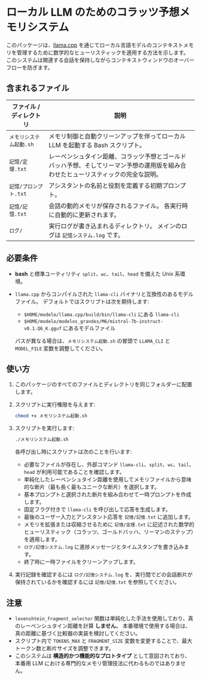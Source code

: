 # ローカル LLM のためのコラッツ予想メモリシステム

このパッケージは、[llama.cpp](https://github.com/ggerganov/llama.cpp) を通じてローカル言語モデルのコンテキストメモリを管理するために数学的なヒューリスティックを適用する方法を示します。 このシステムは関連する会話を保持しながらコンテキストウィンドウのオーバーフローを防ぎます。

## 含まれるファイル

| ファイル / ディレクトリ             | 説明 |
|--------------------------------------|------|
| `メモリシステム起動.sh`              | メモリ制御と自動クリーンアップを伴ってローカル LLM を起動する Bash スクリプト。|
| `記憶/定理.txt`                      | レーベンシュタイン距離、コラッツ予想とゴールドバッハ予想、そしてリーマン予想の運用版を組み合わせたヒューリスティックの完全な説明。 |
| `記憶/プロンプト.txt`                | アシスタントの名前と役割を定義する初期プロンプト。 |
| `記憶/記憶.txt`                      | 会話の動的メモリが保存されるファイル。 各実行時に自動的に更新されます。 |
| `ログ/`                               | 実行ログが書き込まれるディレクトリ。 メインのログは `記憶システム.log` です。 |

## 必要条件

* **bash** と標準ユーティリティ `split`、`wc`、`tail`、`head` を備えた Unix 系環境。
* `llama.cpp` からコンパイルされた `llama-cli` バイナリと互換性のあるモデルファイル。 デフォルトではスクリプトは次を期待します:
  - `$HOME/modelo/llama.cpp/build/bin/llama-cli` にある `llama-cli`
  - `$HOME/modelo/modelos_grandes/M6/mistral-7b-instruct-v0.1.Q6_K.gguf` にあるモデルファイル

  パスが異なる場合は、`メモリシステム起動.sh` の冒頭で `LLAMA_CLI` と `MODEL_FILE` 変数を調整してください。

## 使い方

1. このパッケージのすべてのファイルとディレクトリを同じフォルダーに配置します。
2. スクリプトに実行権限を与えます:

   ```bash
   chmod +x メモリシステム起動.sh
   ```

3. スクリプトを実行します:

   ```bash
   ./メモリシステム起動.sh
   ```

   各呼び出し時にスクリプトは次のことを行います:

   * 必要なファイルが存在し、外部コマンド `llama-cli`、`split`、`wc`、`tail`、`head` が利用可能であることを確認します。
   * 単純化したレーベンシュタイン距離を使用してメモリファイルから意味的な断片（最も長く最もユニークな断片）を選択します。
   * 基本プロンプトと選択された断片を組み合わせて一時プロンプトを作成します。
   * 固定フラグ付きで `llama-cli` を呼び出して応答を生成します。
   * 最後のユーザー入力とアシスタント応答を `記憶/記憶.txt` に追加します。
   * メモリを拡張または収縮させるために `記憶/定理.txt` に記述された数学的ヒューリスティック（コラッツ、ゴールドバッハ、リーマンのステップ）を適用します。
   * `ログ/記憶システム.log` に進捗メッセージとタイムスタンプを書き込みます。
   * 終了時に一時ファイルをクリーンアップします。

4. 実行記録を確認するには `ログ/記憶システム.log` を、実行間でどの会話断片が保持されているかを確認するには `記憶/記憶.txt` を参照してください。

## 注意

* `levenshtein_fragment_selector` 関数は単純化した手法を使用しており、真のレーベンシュタイン距離を計算 **しません**。 本番環境で使用する場合は、真の距離に基づく比較器の実装を検討してください。
* スクリプト内で `TOKENS_MAX` と `FRAGMENT_SIZE` 変数を変更することで、最大トークン数と断片サイズを調整できます。
* このシステムは **構造的かつ機能的なプロトタイプ** として意図されており、本番用 LLM における専門的なメモリ管理技法に代わるものではありません。
